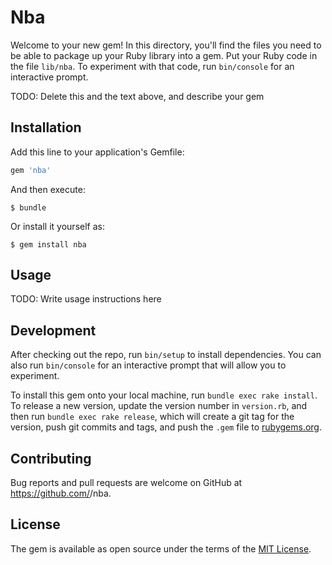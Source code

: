 # Nba

Welcome to your new gem! In this directory, you'll find the files you need to be able to package up your Ruby library into a gem. Put your Ruby code in the file `lib/nba`. To experiment with that code, run `bin/console` for an interactive prompt.

TODO: Delete this and the text above, and describe your gem

## Installation

Add this line to your application's Gemfile:

```ruby
gem 'nba'
```

And then execute:

    $ bundle

Or install it yourself as:

    $ gem install nba

## Usage

TODO: Write usage instructions here

## Development

After checking out the repo, run `bin/setup` to install dependencies. You can also run `bin/console` for an interactive prompt that will allow you to experiment.

To install this gem onto your local machine, run `bundle exec rake install`. To release a new version, update the version number in `version.rb`, and then run `bundle exec rake release`, which will create a git tag for the version, push git commits and tags, and push the `.gem` file to [rubygems.org](https://rubygems.org).

## Contributing

Bug reports and pull requests are welcome on GitHub at https://github.com/<github username>/nba.

## License

The gem is available as open source under the terms of the [MIT License](https://opensource.org/licenses/MIT).
